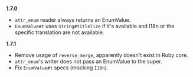 **1.7.0**
* `attr_enum` reader always returns an EnumValue.
* `EnumValue#t` uses `String#titlelize` if it's available and I18n or the
  specific translation are not available.

**1.7.1**
* Remove usage of `reverse_merge`, apparently doesn't exist in Ruby core.
* `attr_enum`'s writer does not pass an EnumValue to the super.
* Fix `EnumValue#t` specs (mocking `I18n`).
